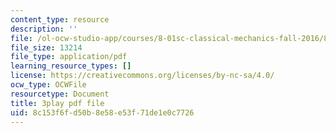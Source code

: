 ```yaml
---
content_type: resource
description: ''
file: /ol-ocw-studio-app/courses/8-01sc-classical-mechanics-fall-2016/8c153f6fd50b8e58e53f71de1e0c7726_GuiIyYbI0HM.pdf
file_size: 13214
file_type: application/pdf
learning_resource_types: []
license: https://creativecommons.org/licenses/by-nc-sa/4.0/
ocw_type: OCWFile
resourcetype: Document
title: 3play pdf file
uid: 8c153f6f-d50b-8e58-e53f-71de1e0c7726
---
```

